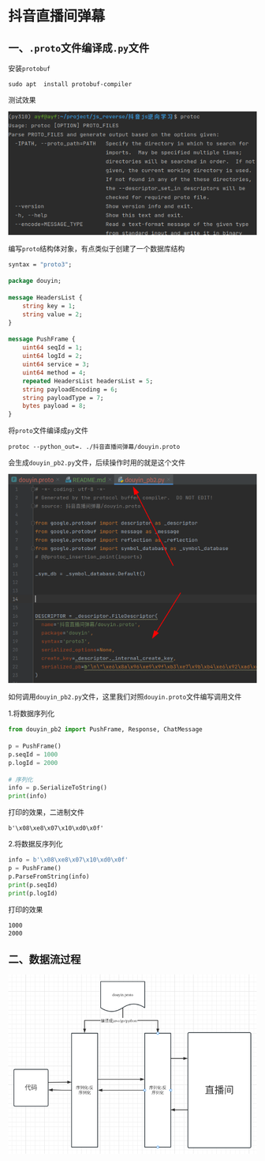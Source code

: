 # 抖音直播间弹幕

## 一、`.proto`文件编译成`.py`文件

安装`protobuf`

    sudo apt  install protobuf-compiler

测试效果

![debugger](./img/1.png)

编写`proto`结构体对象，有点类似于创建了一个数据库结构

```proto
syntax = "proto3";

package douyin;

message HeadersList {
    string key = 1;
    string value = 2;
}

message PushFrame {
    uint64 seqId = 1;
    uint64 logId = 2;
    uint64 service = 3;
    uint64 method = 4;
    repeated HeadersList headersList = 5;
    string payloadEncoding = 6;
    string payloadType = 7;
    bytes payload = 8;
}
```

将`proto`文件编译成`py`文件

    protoc --python_out=. ./抖音直播间弹幕/douyin.proto

会生成`douyin_pb2.py`文件，后续操作时用的就是这个文件

![debugger](./img/2.png)

如何调用`douyin_pb2.py`文件，这里我们对照`douyin.proto`文件编写调用文件

1.将数据序列化

```python
from douyin_pb2 import PushFrame, Response, ChatMessage

p = PushFrame()
p.seqId = 1000
p.logId = 2000

# 序列化
info = p.SerializeToString()
print(info)
```

打印的效果，二进制文件

    b'\x08\xe8\x07\x10\xd0\x0f'

2.将数据反序列化

```python
info = b'\x08\xe8\x07\x10\xd0\x0f'
p = PushFrame()
p.ParseFromString(info)
print(p.seqId)
print(p.logId)
```

打印的效果

    1000
    2000

## 二、数据流过程

![debugger](./img/3.png)



